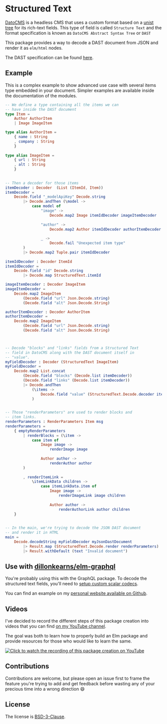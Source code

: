 # Structured Text

[DatoCMS](https://www.datocms.com/) is a headless CMS that uses a custom format based on a [unist tree](https://github.com/syntax-tree/unist) for its rich-text fields. This type of field is called `Structure Text` and the format specification is known as `DatoCMS Abstract Syntax Tree` or `DAST`

This package provides a way to decode a DAST document from JSON and render it as `elm/html` nodes.

The DAST specification can be found [here](https://www.datocms.com/docs/structured-text/dast).

## Example

This is a complex example to show advanced use case with several items type embedded in your document. Simpler examples are available inside the documentation of the modules.

```elm
-- We define a type containing all the items we can 
-- have inside the DAST document
type Item = 
    Author AuthorItem 
    | Image ImageItem

type alias AuthorItem =
    { name : String
    , company : String
    }
    
type alias ImageItem =
    { url : String
    , alt : String
    }
        
        
-- Then a decoder for those items
itemDecoder : Decoder  (List (ItemId, Item))
itemDecoder =
    Decode.field "_modelApiKey" Decode.string
        |> Decode.andThen (\model -> 
            case model of
                "image" -> 
                    Decode.map2 Image itemIdDecoder imageItemDecoder
                    
                "author" -> 
                    Decode.map2 Author itemIdDecoder authorItemDecoder
                    
                _ ->
                    Decode.fail "Unexpected item type"
        )
        |> Decode.map2 Tuple.pair itemIdDecoder
    
itemIdDecoder : Decoder ItemId
itemIdDecoder =
    Decode.field "id" Decode.string 
        |> Decode.map StructuredText.itemId

imageItemDecoder : Decoder ImageItem
imageItemDecoder =
    Decode.map2 ImageItem
        (Decode.field "url" Json.Decode.string)
        (Decode.field "alt" Json.Decode.String)

authorItemDecoder : Decoder AuthorItem
authorItemDecoder =
    Decode.map2 ImageItem
        (Decode.field "url" Json.Decode.string)
        (Decode.field "alt" Json.Decode.String)



-- Decode "blocks" and "links" fields from a Structured Text 
-- field in DatoCMS along with the DAST document itself in 
-- "value".
myFieldDecoder : Decoder (StructuredText ImageItem)
myFieldDecoder =
    Decode.map2 List.concat 
        (Decode.field "blocks" (Decode.list itemDecoder))
        (Decode.field "links" (Decode.list itemDecoder))
        |> Decode.andThen
            (\items ->
                Decode.field "value" (StructuredText.Decode.decoder items)
            )
            

-- Those "renderParameters" are used to render blocks and 
-- item links.
renderParameters : RenderParameters Item msg
renderParameters =
    { emptyRenderParameters
        | renderBlocks = (\item ->
            case item of
                Image image -> 
                    renderImage image
                    
                Author author -> 
                    renderAuthor author
        )  
        
        , renderItemLink =
            \itemLinkData children ->
                case itemLinkData.item of
                    Image image -> 
                        renderImageLink image children
                        
                    Author author -> 
                        renderAuthorLink author children
    }
            
            
-- In the main, we're trying to decode the JSON DAST document 
-- and render it in HTML
main =
    Decode.decodeString myFieldDecoder myJsonDastDocument
        |> Result.map (StructuredText.Decode.render renderParameters)
        |> Result.withDefault (text "Invalid document")
```

## Use with [dillonkearns/elm-graphql](https://github.com/dillonkearns/elm-graphql)

You're probably using this with the GraphQL package. To decode the structured text fields, you'll need to [setup custom scalar codecs](https://incrementalelm.com/scalar-codecs-tutorial/).

You can find an example on my [personal website available on Github](https://github.com/jgrenat/personal-website).


## Videos

I've decided to record the different steps of this package creation into videos that you can find [on my YouTube channel](https://www.youtube.com/watch?v=4FtZze7P134&list=PLPFFi6hw8lDFzCnA64BpIzLC6qjyARNXh).

The goal was both to learn how to properly build an Elm package and provide resources for those who would like to learn the same.

[![Click to watch the recording of this package creation on YouTube](https://i.ytimg.com/vi/4FtZze7P134/hqdefault.jpg)](https://www.youtube.com/watch?v=4FtZze7P134&list=PLPFFi6hw8lDFzCnA64BpIzLC6qjyARNXh)

## Contributions

Contributions are welcome, but please open an issue first to frame the feature you're trying to add and get feedback before wasting any of your precious time into a wrong direction 😄

## License

The license is [BSD-3-Clause](https://opensource.org/licenses/BSD-3-Clause).
